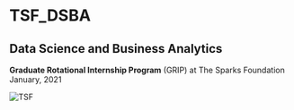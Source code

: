 # **TSF_DSBA**





## Data Science and Business Analytics

**Graduate Rotational Internship Program** (GRIP) at The Sparks Foundation January, 2021

![TSF](https://miro.medium.com/max/4960/1*0Cu9rK7oPO4d6xt1gtc9jw.jpeg)
